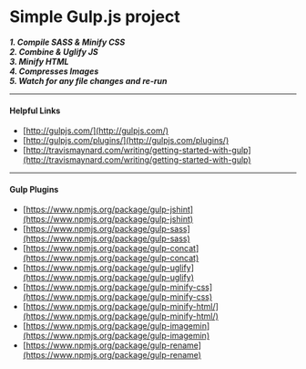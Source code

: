 # Simple Gulp.js project

*__1. Compile SASS & Minify CSS__*<br />
*__2. Combine & Uglify JS__*<br />
*__3. Minify HTML__*<br />
*__4. Compresses Images__*<br />
*__5. Watch for any file changes and re-run__*

___

#### Helpful Links

* [http://gulpjs.com/](http://gulpjs.com/)
* [http://gulpjs.com/plugins/](http://gulpjs.com/plugins/)
* [http://travismaynard.com/writing/getting-started-with-gulp](http://travismaynard.com/writing/getting-started-with-gulp)

___         
              
#### Gulp Plugins
* [https://www.npmjs.org/package/gulp-jshint](https://www.npmjs.org/package/gulp-jshint)
* [https://www.npmjs.org/package/gulp-sass](https://www.npmjs.org/package/gulp-sass)
* [https://www.npmjs.org/package/gulp-concat](https://www.npmjs.org/package/gulp-concat)
* [https://www.npmjs.org/package/gulp-uglify](https://www.npmjs.org/package/gulp-uglify)
* [https://www.npmjs.org/package/gulp-minify-css](https://www.npmjs.org/package/gulp-minify-css)
* [https://www.npmjs.org/package/gulp-minify-html/](https://www.npmjs.org/package/gulp-minify-html/)
* [https://www.npmjs.org/package/gulp-imagemin](https://www.npmjs.org/package/gulp-imagemin)
* [https://www.npmjs.org/package/gulp-rename](https://www.npmjs.org/package/gulp-rename)